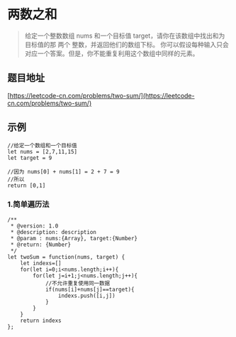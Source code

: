<!--
 * @version: 1.0
 * @Description: description
 * @Author: WangWen
 * @LastEditors: WangWen
 * @email: bear393048@163.com
 * @Date: 2019-05-10 09:41:09
 * @LastEditTime: 2019-05-10 09:57:10
 -->
# 两数之和
> 给定一个整数数组 nums 和一个目标值 target，请你在该数组中找出和为目标值的那 两个 整数，并返回他们的数组下标。
你可以假设每种输入只会对应一个答案。但是，你不能重复利用这个数组中同样的元素。

## 题目地址
[https://leetcode-cn.com/problems/two-sum/](https://leetcode-cn.com/problems/two-sum/)

## 示例
```
//给定一个数组和一个目标值
let nums = [2,7,11,15]
let target = 9

//因为 nums[0] + nums[1] = 2 + 7 = 9
//所以
return [0,1]
```


### 1.简单遍历法

```
/**
 * @version: 1.0
 * @description: description
 * @param : nums:{Array}, target:{Number}
 * @return: {Number}
 */
let twoSum = function(nums, target) {
    let indexs=[]
    for(let i=0;i<nums.length;i++){
        for(let j=i+1;j<nums.length;j++){
            //不允许重复使用同一数据
            if(nums[i]+nums[j]==target){
                indexs.push([i,j])
            }
        }
    }
    return indexs
};
```


